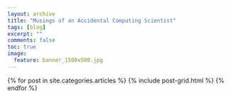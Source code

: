 ```yaml
---
layout: archive
title: "Musings of an Accidental Computing Scientist"
tags: [blog]
excerpt: ""
comments: false
toc: true
image:
  feature: banner_1500x500.jpg
---
```


<div class="tiles">
{% for post in site.categories.articles %}
  {% include post-grid.html %}
{% endfor %}
</div><!-- /.tiles -->
